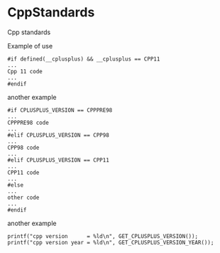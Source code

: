 # CppStandards
Cpp standards

Example of use

```
#if defined(__cplusplus) && __cplusplus == CPP11
...
Cpp 11 code
...
#endif
```

another example

```
#if CPLUSPLUS_VERSION == CPPPRE98
...
CPPPRE98 code
...
#elif CPLUSPLUS_VERSION == CPP98
...
CPP98 code
...
#elif CPLUSPLUS_VERSION == CPP11
...
CPP11 code
...
#else
...
other code
...
#endif
```

another example

```
printf("cpp version      = %ld\n", GET_CPLUSPLUS_VERSION());
printf("cpp version year = %ld\n", GET_CPLUSPLUS_VERSION_YEAR());
```
